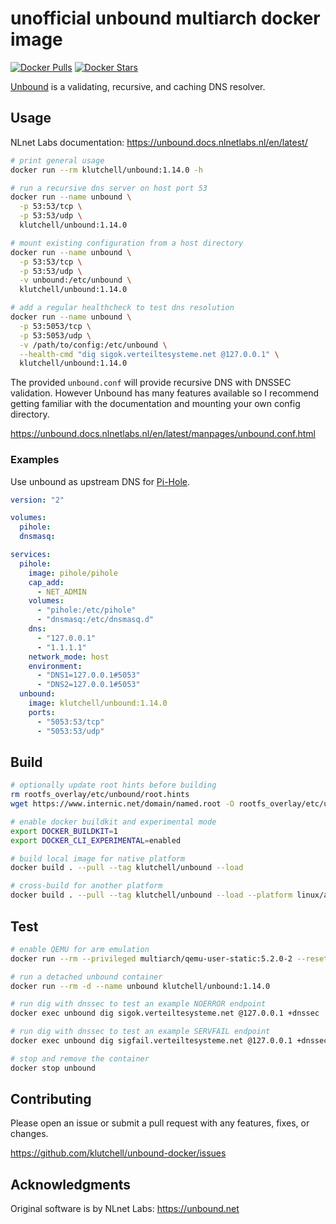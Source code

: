 # unofficial unbound multiarch docker image

[![Docker Pulls](https://img.shields.io/docker/pulls/klutchell/unbound.svg?style=flat-square)](https://hub.docker.com/r/klutchell/unbound)
[![Docker Stars](https://img.shields.io/docker/stars/klutchell/unbound.svg?style=flat-square)](https://hub.docker.com/r/klutchell/unbound)

[Unbound](https://unbound.net/) is a validating, recursive, and caching DNS resolver.

## Usage

NLnet Labs documentation: <https://unbound.docs.nlnetlabs.nl/en/latest/>

```bash
# print general usage
docker run --rm klutchell/unbound:1.14.0 -h
```

```bash
# run a recursive dns server on host port 53
docker run --name unbound \
  -p 53:53/tcp \
  -p 53:53/udp \
  klutchell/unbound:1.14.0
```

```bash
# mount existing configuration from a host directory
docker run --name unbound \
  -p 53:53/tcp \
  -p 53:53/udp \
  -v unbound:/etc/unbound \
  klutchell/unbound:1.14.0
```

```bash
# add a regular healthcheck to test dns resolution
docker run --name unbound \
  -p 53:5053/tcp \
  -p 53:5053/udp \
  -v /path/to/config:/etc/unbound \
  --health-cmd "dig sigok.verteiltesysteme.net @127.0.0.1" \
  klutchell/unbound:1.14.0
```

The provided `unbound.conf` will provide recursive DNS with DNSSEC validation.
However Unbound has many features available so I recommend getting familiar with the
documentation and mounting your own config directory.

<https://unbound.docs.nlnetlabs.nl/en/latest/manpages/unbound.conf.html>

### Examples

Use unbound as upstream DNS for [Pi-Hole](https://pi-hole.net/).

```yaml
version: "2"

volumes:
  pihole:
  dnsmasq:

services:
  pihole:
    image: pihole/pihole
    cap_add:
      - NET_ADMIN
    volumes:
      - "pihole:/etc/pihole"
      - "dnsmasq:/etc/dnsmasq.d"
    dns:
      - "127.0.0.1"
      - "1.1.1.1"
    network_mode: host
    environment:
      - "DNS1=127.0.0.1#5053"
      - "DNS2=127.0.0.1#5053"
  unbound:
    image: klutchell/unbound:1.14.0
    ports:
      - "5053:53/tcp"
      - "5053:53/udp"
```

## Build

```bash
# optionally update root hints before building
rm rootfs_overlay/etc/unbound/root.hints
wget https://www.internic.net/domain/named.root -O rootfs_overlay/etc/unbound/root.hints
```

```bash
# enable docker buildkit and experimental mode
export DOCKER_BUILDKIT=1
export DOCKER_CLI_EXPERIMENTAL=enabled

# build local image for native platform
docker build . --pull --tag klutchell/unbound --load

# cross-build for another platform
docker build . --pull --tag klutchell/unbound --load --platform linux/arm/v6
```

## Test

```bash
# enable QEMU for arm emulation
docker run --rm --privileged multiarch/qemu-user-static:5.2.0-2 --reset -p yes

# run a detached unbound container
docker run --rm -d --name unbound klutchell/unbound:1.14.0

# run dig with dnssec to test an example NOERROR endpoint
docker exec unbound dig sigok.verteiltesysteme.net @127.0.0.1 +dnssec

# run dig with dnssec to test an example SERVFAIL endpoint
docker exec unbound dig sigfail.verteiltesysteme.net @127.0.0.1 +dnssec

# stop and remove the container
docker stop unbound
```

## Contributing

Please open an issue or submit a pull request with any features, fixes, or changes.

<https://github.com/klutchell/unbound-docker/issues>

## Acknowledgments

Original software is by NLnet Labs: <https://unbound.net>
